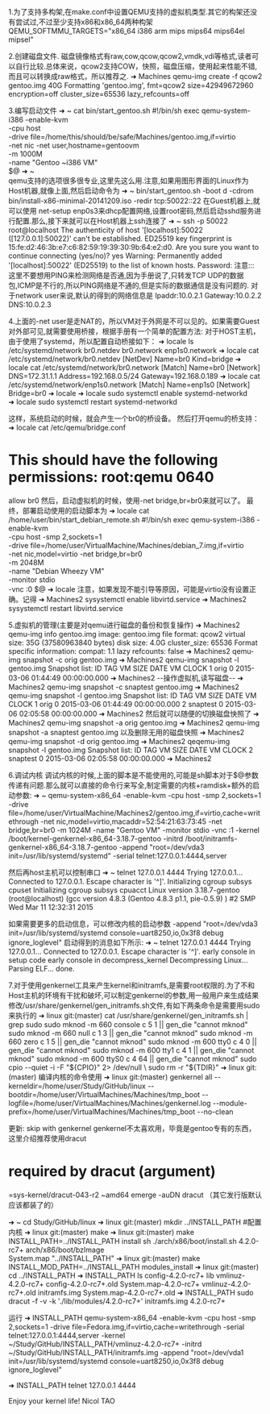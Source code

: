 1.为了支持多构架,在make.conf中设置QEMU支持的虚拟机类型.其它的构架还没有尝试过,不过至少支持x86和x86_64两种构架
QEMU_SOFTMMU_TARGETS="x86_64 i386 arm mips mips64 mips64el mipsel"

2.创建磁盘文件.
磁盘镜像格式有raw,cow,qcow,qcow2,vmdk,vdi等格式,读者可以自行比较.总体来说，qcow2支持COW，快照，磁盘压缩，使用起来性能不错,而且可以转换成raw格式，所以推荐之.
➜  Machines  qemu-img create -f qcow2 gentoo.img 40G
Formatting 'gentoo.img', fmt=qcow2 size=42949672960 encryption=off cluster_size=65536 lazy_refcounts=off 

3.编写启动文件
➜  ~  cat bin/start_gentoo.sh 
#!/bin/sh
exec qemu-system-i386 -enable-kvm \
        -cpu host \
        -drive file=/home/this/should/be/safe/Machines/gentoo.img,if=virtio \
        -net nic -net user,hostname=gentoovm \
        -m 1000M \
        -name "Gentoo ~i386 VM" \
        $@
➜  ~  
qemu支持的选项很多很专业,这里先这么用.注意,如果用图形界面的Linux作为Host机器,就像上面,然后启动命令为
➜  ~  bin/start_gentoo.sh -boot d -cdrom bin/install-x86-minimal-20141209.iso  -redir tcp:50022::22 
在Guest机器上,就可以使用
net-setup enp0s3来dhcp配置网络,设置root密码,然后启动sshd服务进行配置.那么,接下来就可以在Host机器上ssh连接了
➜  ~  ssh -p 50022 root@localhost
The authenticity of host '[localhost]:50022 ([127.0.0.1]:50022)' can't be established.
ED25519 key fingerprint is 15:fe:d2:46:3b:e7:c6:82:59:19:39:30:9b:64:e2:d0.
Are you sure you want to continue connecting (yes/no)? yes
Warning: Permanently added '[localhost]:50022' (ED25519) to the list of known hosts.
Password: 
注意::: 这里不要想用PING来检测网络是否通,因为手册说了,只转发TCP UDP的数据包,ICMP是不行的,所以PING网络是不通的,但是实际的数据通信是没有问题的.
对于network user来说,默认的得到的网络信息是
Ipaddr:10.0.2.1
Gateway:10.0.2.2
DNS:10.0.2.3

4.上面的-net user是走NAT的，所以VM对于外网是不可以见的。如果需要Guest对外部可见,就需要使用桥接，根据手册有一个简单的配置方法:
对于HOST主机，由于使用了systemd，所以配置自动桥接如下：
➜  locale  ls /etc/systemd/network
br0.netdev  br0.network  enp1s0.network
➜  locale  cat /etc/systemd/network/br0.netdev
[NetDev]
Name=br0
Kind=bridge
➜  locale  cat /etc/systemd/network/br0.network
[Match]
Name=br0
[Network]
DNS=172.31.1.1
Address=192.168.0.5/24
Gateway=192.168.0.189
➜  locale  cat /etc/systemd/network/enp1s0.network
[Match]
Name=enp1s0
[Network]
Bridge=br0
➜  locale
➜  locale  sudo systemctl enable systemd-networkd  
➜  locale  sudo systemctl restart systemd-networkd  

这样，系统启动的时候，就会产生一个br0的桥设备。
然后打开qemu的桥支持：
➜  locale  cat /etc/qemu/bridge.conf
# This should have the following permissions: root:qemu 0640
 allow br0
然后，启动虚拟机的时候，使用-net bridge,br=br0来就可以了。
最终，部署启动使用的启动脚本为
➜  locale  cat /home/user/bin/start_debian_remote.sh
#!/bin/sh
exec qemu-system-i386 -enable-kvm \
     -cpu host -smp 2,sockets=1 \
     -drive file=/home/user/VirtualMachine/Machines/debian_7.img,if=virtio \
     -net nic,model=virtio -net bridge,br=br0 \
     -m 2048M \
     -name "Debian Wheezy VM" \
     -monitor stdio \
     -vnc :0
     $@
➜  locale
注意，如果发现不能引导等原因，可能是virtio没有设置正确。记得
➜  Machines2  sysystemctl enable libvirtd.service
➜  Machines2  sysystemctl restart libvirtd.service

5.虚拟机的管理(主要是对qemu进行磁盘的备份和恢复操作)
➜  Machines2  qemu-img info gentoo.img
image: gentoo.img
file format: qcow2
virtual size: 35G (37580963840 bytes)
disk size: 4.0G
cluster_size: 65536
Format specific information:
    compat: 1.1
    lazy refcounts: false
➜  Machines2  qemu-img snapshot -c orig gentoo.img
➜  Machines2  qemu-img snapshot -l gentoo.img
Snapshot list:
ID        TAG                 VM SIZE                DATE       VM CLOCK
1         orig                      0 2015-03-06 01:44:49   00:00:00.000
➜  Machines2
--操作虚拟机,读写磁盘--
➜  Machines2  qemu-img snapshot -c snaptest gentoo.img
➜  Machines2  qemu-img snapshot -l gentoo.img
Snapshot list:
ID        TAG                 VM SIZE                DATE       VM CLOCK
1         orig                      0 2015-03-06 01:44:49   00:00:00.000
2         snaptest                  0 2015-03-06 02:05:58   00:00:00.000
➜  Machines2
然后就可以随便的切换磁盘快照了
➜  Machines2  qemu-img snapshot -a orig gentoo.img
➜  Machines2  qemu-img snapshot -a snaptest gentoo.img
以及删除无用的磁盘快照
➜  Machines2  qemu-img snapshot -d orig gentoo.img
➜  Machines2  qeqemu-img snapshot -l gentoo.img
Snapshot list:
ID        TAG                 VM SIZE                DATE       VM CLOCK
2         snaptest                  0 2015-03-06 02:05:58   00:00:00.000
➜  Machines2

6.调试内核
调试内核的时候,上面的脚本是不能使用的,可能是sh脚本对于$@参数传递有问题.那么就可以直接的命令行来写全,制定需要的内核+ramdisk+额外的启动参数:
➜  ~  qemu-system-x86_64 -enable-kvm -cpu host -smp 2,sockets=1 -drive file=/home/user/VirtualMachine/Machines2/gentoo.img,if=virtio,cache=writethrough -net nic,model=virtio,macaddr=52:54:21:63:73:45 -net bridge,br=br0 -m 1024M -name "Gentoo VM" -monitor stdio -vnc :1 -kernel /boot/kernel-genkernel-x86_64-3.18.7-gentoo -initrd /boot/initramfs-genkernel-x86_64-3.18.7-gentoo -append "root=/dev/vda3 init=/usr/lib/systemd/systemd" -serial telnet:127.0.0.1:4444,server

然后再host主机可以控制串口
➜  ~  telnet 127.0.0.1 4444
Trying 127.0.0.1...
Connected to 127.0.0.1.
Escape character is '^]'.
Initializing cgroup subsys cpuset
Initializing cgroup subsys cpuacct
Linux version 3.18.7-gentoo (root@localhost) (gcc version 4.8.3 (Gentoo 4.8.3 p1.1, pie-0.5.9) ) #2 SMP Wed Mar 11 12:32:31 2015

如果需要更多的启动信息，可以修改内核的启动参数
-append "root=/dev/vda3 init=/usr/lib/systemd/systemd console=uart8250,io,0x3f8 debug ignore_loglevel"
启动得到的消息如下所示:
➜  ~  telnet 127.0.0.1 4444
Trying 127.0.0.1...
Connected to 127.0.0.1.
Escape character is '^]'.
early console in setup code
early console in decompress_kernel
Decompressing Linux... Parsing ELF... done.

7.对于使用genkernel工具来产生kernel和initramfs,是需要root权限的.为了不和Host主机的环境有干扰和破坏,可以制定genkernel的参数,用一般用户来生成结果
修改/usr/share/genkernel/gen_initramfs.sh文件,有如下两条命令是需要用sudo来执行的
➜  linux git:(master) cat /usr/share/genkernel/gen_initramfs.sh | grep sudo
    sudo mknod -m 660 console c 5 1 || gen_die "cannot mknod"
    sudo mknod -m 660 null c 1 3 || gen_die "cannot mknod"
    sudo mknod -m 660 zero c 1 5 || gen_die "cannot mknod"
    sudo mknod -m 600 tty0 c 4 0 || gen_die "cannot mknod"
    sudo mknod -m 600 tty1 c 4 1 || gen_die "cannot mknod"
    sudo mknod -m 600 ttyS0 c 4 64 || gen_die "cannot mknod"
    sudo cpio --quiet -i -F "${CPIO}" 2> /dev/null \
    sudo rm -r "${TDIR}"
➜  linux git:(master) 
编译内核的命令使用
➜  linux git:(master) genkernel all --kerneldir=/home/user/Study/GitHub/linux --bootdir=/home/user/VirtualMachines/Machines/tmp_boot --logfile=/home/user/VirtualMachines/Machines/genkernel.log  --module-prefix=/home/user/VirtualMachines/Machines/tmp_boot --no-clean


更新: skip with genkernel
genkernel不太喜欢用，毕竟是gentoo专有的东西，这里介绍推荐使用dracut
# required by dracut (argument)
=sys-kernel/dracut-043-r2 ~amd64
emerge -auDN dracut
（其它发行版默认应该都装了的）

➜  ~ cd Study/GitHub/linux
➜  linux git:(master) mkdir ../INSTALL_PATH
#配置内核
➜  linux git:(master) make
➜  linux git:(master) make INSTALL_PATH=../INSTALL_PATH install
sh ./arch/x86/boot/install.sh 4.2.0-rc7+ arch/x86/boot/bzImage \
        System.map "../INSTALL_PATH"
➜  linux git:(master) make INSTALL_MOD_PATH=../INSTALL_PATH modules_install
➜  linux git:(master) cd ../INSTALL_PATH
➜  INSTALL_PATH ls
config-4.2.0-rc7+      lib                        vmlinuz-4.2.0-rc7+
config-4.2.0-rc7+.old  System.map-4.2.0-rc7+      vmlinuz-4.2.0-rc7+.old
initramfs.img          System.map-4.2.0-rc7+.old
➜  INSTALL_PATH sudo dracut -f -v -k './lib/modules/4.2.0-rc7+' initramfs.img 4.2.0-rc7+

运行
➜  INSTALL_PATH qemu-system-x86_64 -enable-kvm -cpu host -smp 2,sockets=1 -drive file=Fedora.img,if=virtio,cache=writethrough   -serial telnet:127.0.0.1:4444,server -kernel ~/Study/GitHub/INSTALL_PATH/vmlinuz-4.2.0-rc7+ -initrd ~/Study/GitHub/INSTALL_PATH/initramfs.img -append "root=/dev/vda1 init=/usr/lib/systemd/systemd console=uart8250,io,0x3f8 debug ignore_loglevel"

➜  INSTALL_PATH telnet 127.0.0.1 4444




Enjoy your kernel life!
Nicol TAO
